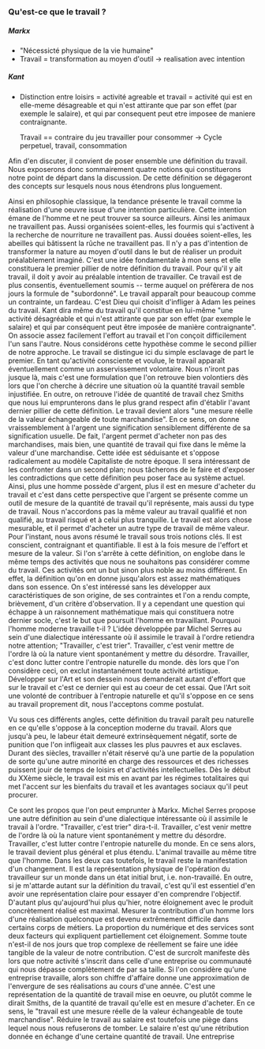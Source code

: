 ### Qu'est-ce que le travail ?

##### Markx

- "Nécessicté physique de la vie humaine"
- Travail = transformation au moyen d'outil -> realisation avec intention

##### Kant

- Distinction entre loisirs = activité agreable et travail = activité qui est en elle-meme
  désagreable et qui n'est attirante que par son effet (par exemple le salaire), et qui par
  consequent peut etre imposee de maniere contraignante.


  Travail == contraire du jeu
  travailler pour consommer -> Cycle perpetuel, travail, consommation

Afin d'en discuter, il convient de poser ensemble une définition du travail. Nous exposerons
donc sommairement quatre notions qui constituerons notre point de départ dans la discussion. De
cette définition se dégageront des concepts sur lesquels nous nous étendrons plus longuement.

Ainsi en philosophie classique, la tendance présente le travail comme la réalisation d'une oeuvre
issue d'une intention particulière. Cette intention émane de l'homme et ne peut trouver sa
source ailleurs. Ainsi les animaux ne travaillent pas. Aussi organisées soient-elles, les
fourmis qui s'activent à la recherche de nourriture ne travaillent pas. Aussi douées
soient-elles, les abeilles qui bâtissent la rûche ne travaillent pas. Il n'y a pas d'intention
de transformer la nature au moyen d'outil dans le but de réaliser un produit préalablement
imaginé. C'est une idée fondamentale à mon sens et elle constituera le premier pillier de notre
définition du travail. Pour qu'il y ait travail, il doit y avoir au préalable intention de
travailler. Ce travail est de plus consentis, éventuellement soumis -- terme auquel on
préfèrera de nos jours la formule de "subordonné".
Le travail apparaît pour beaucoup comme un contrainte, un fardeau. C'est Dieu qui choisit
d'infliger à Adam les peines du travail. Kant dira même du travail qu'il constitue en lui-même
"une activité désagréable et qui n'est attirante que par son effet (par exemple le salaire) et
qui par conséquent peut être imposée de manìère contraignante". On associe assez facilement
l'effort au travail et l'on conçoit difficilement l'un sans l'autre. Nous
considérons cette hypothèse comme le second pillier de notre approche. Le travail se distingue
ici du simple esclavage de part le premier. En tant qu'activité consciente et voulue, le
travail apparaît éventuellement comme un asservissement volontaire. Nous n'iront pas jusque là,
mais c'est une formulation que l'on retrouve bien volontiers dès lors que l'on cherche à
décrire une situation où la quantité travail semble injustifiée. 
En outre, on retrouve l'idée de quantité de travail chez Smiths que nous lui emprunterons dans
le plus grand respect afin d'établir l'avant dernier pillier de cette définition. Le travail
devient alors "une mesure réelle de la valeur échangeable de toute marchandise". En ce sens, on
donne vraissemblement à l'argent une signification sensiblement différente de sa signification
usuelle. De fait, l'argent permet d'acheter non pas des marchandises, mais bien, une quantité
de travail qui fixe dans le même la valeur d'une marchandise. Cette idée est séduisante et s'oppose
radicalement au modèle Capitaliste de notre époque. Il sera intéressant de les confronter dans
un second plan; nous tâcherons de le faire et d'exposer les contradictions que cette définition
peu poser face au système actuel. Ainsi, plus une homme possède d'argent, plus il est en mesure
d'acheter du travail et c'est dans cette perspective que l'argent se présente comme un outil de
mesure de la quantité de travail qu'il représente, mais aussi du type de travail. Nous
n'accordons pas la même valeur au travail qualifié et non qualifié, au travail risqué et à
celui plus tranquille. Le travail est alors chose mesurable, et il permet d'acheter un autre
type de travail de même valeur. 
Pour l'instant, nous avons résumé le travail sous trois notions clés. Il est conscient,
contraignant et quantifiable. Il est à la fois mesure de l'effort et mesure de la valeur.  Si
l'on s'arrête à cette définition, on englobe dans le même temps des activités que nous ne
souhaitons pas considérer comme du travail. Ces activités ont un but sinon plus noble au moins
différent. En effet, la définition qu'on en donne jusqu'alors est assez mathématiques dans son
essence.  On s'est intéressé sans les développer aux caractéristiques de son origine, de ses
contraintes et l'on a rendu compte, brièvement, d'un critère d'observation. Il y a cependant
une question qui échappe à un raisonnement mathématique mais qui constituera notre dernier
socle, c'est le but que poursuit l'homme en travaillant. Pourquoi l'homme moderne travaille
t-il ? L'idée développée par Michel Serres au sein d'une dialectique intéressante où il
assimile le travail à l'ordre retiendra notre attention; "Travailler, c'est trier". Travailler,
c'est venir mettre de l'ordre là où la nature vient spontanément y mettre du désordre.
Travailler, c'est donc lutter contre l'entropie naturelle du monde. dès lors que l'on considère
ceci, on exclut instantanément toute activité artistique. Développer sur l'Art et son dessein
nous demanderait autant d'effort que sur le travail et c'est ce dernier qui est au coeur de cet
essai. Que l'Art soit une volonté de contribuer à l'entropie naturelle et qu'il s'oppose en ce
sens au travail proprement dit, nous l'acceptons comme postulat. 

Vu sous ces différents angles, cette définition du travail paraît peu naturelle en ce qu'elle
s'oppose à la conception moderne du travail. Alors que jusqu'à peu, le labeur était demeuré
extrinsèquement négatif, sorte de punition que l'on infligeait aux classes les plus pauvres et
aux esclaves. Durant des siècles, travailler n'était réservé qu'à une partie de la population
de sorte qu'une autre minorité en charge des ressources et des richesses puissent jouir de
temps de loisirs et d'activités intellectuelles. Dès le début du XXème siècle, le travail est
mis en avant par les régimes totalitaires qui met l'accent sur les bienfaits du travail et les
avantages sociaux qu'il peut procurer. 



Ce sont les propos que l'on peut emprunter à Markx. Michel Serres propose une autre
définition au sein d'une dialectique intéressante où il assimile le travail à l'ordre.
"Travailler, c'est trier" dira-t-il. Travailler, c'est venir mettre de l'ordre là où la nature
vient spontanément y mettre du désordre. Travailler, c'est lutter contre l'entropie naturelle
du monde. En ce sens alors, le travail devient plus général et plus étendu. L'animal travaille
au même titre que l'homme. Dans les deux cas toutefois, le travail reste la manifestation d'un
changement. Il est la représentation physique de l'opération du travailleur sur un
monde dans un état initial brut, i.e. non-travaillé. En outre, si je m'attarde autant sur la
définition du travail, c'est qu'il est essentiel d'en avoir une représentation claire pour
essayer d'en comprendre l'objectif. D'autant plus qu'aujourd'hui plus qu'hier, notre
éloignement avec le produit concrètement réalisé est maximal. Mesurer la contribution d'un
homme lors d'une réalisation quelconque est devenu extrêmement difficile dans certains corps de
métiers. La proportion du numérique et des services sont deux facteurs qui expliquent
partiellement cet éloignement. Somme toute n'est-il de nos jours que trop complexe de
réellement se faire une idée tangible de la valeur de notre contribution. C'est de surcroît
manifeste dès lors que notre activité s'inscrit dans celle d'une entreprise ou communauté qui
nous dépasse complètement de par sa taille. Si l'on considère qu'une entreprise travaille,
alors son chiffre d'affaire donne une approximation de l'envergure de ses réalisations au cours
d'une année. C'est une représentation de la quantité de travail mise en oeuvre, ou plutôt comme
le dirait Smiths, de la quantité de travail qu'elle est en mesure d'acheter. En ce sens, le
"travail est une mesure réelle de la valeur échangeable de toute marchandise". Réduire le
travail au salaire est toutefois une piège dans lequel nous nous refuserons de tomber. Le
salaire n'est qu'une rétribution donnée en échange d'une certaine quantité de travail. Une
entreprise 
